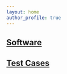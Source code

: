 ```yaml
---
layout: home
author_profile: true
---
```


## [Software](./sources/software/software/index.html)

## [Test Cases](./sources/testcases/testcases/index.html)

